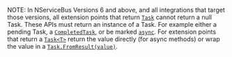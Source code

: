 NOTE: In NServiceBus Versions 6 and above, and all integrations that target those versions, all extension points that return [`Task`](https://msdn.microsoft.com/en-AU/library/system.threading.tasks.task.aspx) cannot return a null Task. These APIs must return an instance of a Task. For example either a pending Task, a [`CompletedTask`](https://msdn.microsoft.com/en-au/library/system.threading.tasks.task.completedtask.aspx), or be marked [`async`](https://msdn.microsoft.com/en-us/library/hh191443.aspx). For extension points that return a [`Task<T>`](https://msdn.microsoft.com/en-us/library/dd321424.aspx) return the value directly (for async methods) or wrap the value in a [`Task.FromResult(value)`](https://msdn.microsoft.com/en-us/library/hh194922.aspx).